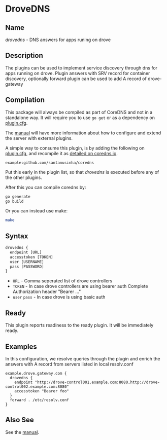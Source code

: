 # DroveDNS

## Name

*drovedns* - DNS answers for apps runing on drove

## Description

The plugins can be used to implement service discovery through dns for apps running on drove. Plugin answers with SRV record for container discovery, optionally forward plugin can be used to add A record of drove-gateway

## Compilation

This package will always be compiled as part of CoreDNS and not in a standalone way. It will require you to use `go get` or as a dependency on [plugin.cfg](https://github.com/coredns/coredns/blob/master/plugin.cfg).

The [manual](https://coredns.io/manual/toc/#what-is-coredns) will have more information about how to configure and extend the server with external plugins.

A simple way to consume this plugin, is by adding the following on [plugin.cfg](https://github.com/coredns/coredns/blob/master/plugin.cfg), and recompile it as [detailed on coredns.io](https://coredns.io/2017/07/25/compile-time-enabling-or-disabling-plugins/#build-with-compile-time-configuration-file).

~~~
example:github.com/santanusinha/coredns
~~~

Put this early in the plugin list, so that *drovedns* is executed before any of the other plugins.

After this you can compile coredns by:

``` sh
go generate
go build
```

Or you can instead use make:

``` sh
make
```

## Syntax

~~~ txt
drovedns {
  endpoint [URL]
  accesstoken [TOKEN]
  user [USERNAME]
  pass [PASSWORD]
}
~~~
* `URL` - Comma seperated list of drove controllers 
* `TOKEN` - In case drove controllers are using bearer auth Complete Authorization header "Bearer ..."
* `user` `pass` - In case drove is using basic auth

## Ready

This plugin reports readiness to the ready plugin. It will be immediately ready.

## Examples

In this configuration, we resolve queries through the plugin and enrich the answers with A record from servers listed in local resolv.conf

~~~ corefile
example.drove.gateway.com {
  drovedns {
    endpoint "http://drove-control001.example.com:8080,http://drove-control002.example.com:8080"
    accesstoken "Bearer foo"
  }
  forward . /etc/resolv.conf
}
~~~


## Also See

See the [manual](https://coredns.io/manual).
